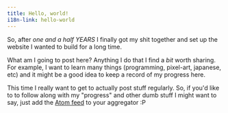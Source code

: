 ```yaml
---
title: Hello, world!
i18n-link: hello-world
---
```

So, after _one and a half YEARS_ I finally got my shit together and set up the website I wanted to build for a long time.

What am I going to post here? Anything I do that I find a _bit_ worth sharing.
For example, I want to learn many things (programming, pixel-art, japanese, etc) and it might be a good idea to keep a record of my progress here.

This time I really want to get to actually post stuff regularly.
So, if you'd like to to follow along with my "progress" and other dumb stuff I might want to say, just add the [Atom feed](/feed.xml) to your aggregator :P
